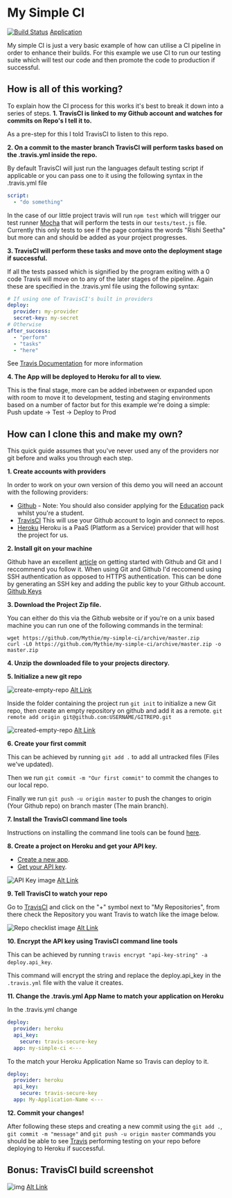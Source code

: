 # My Simple CI

[![Build Status](https://travis-ci.org/Mythie/my-simple-ci.svg?branch=master)](https://travis-ci.org/Mythie/my-simple-ci)
[Application](https://my-simple-ci.herokuapp.com/)

My simple CI is just a very basic example of how can utilise a CI pipeline in order to enhance their builds.
For this example we use CI to run our testing suite which will test our code and then promote the code to production if
successful.

## How is all of this working?
To explain how the CI process for this works it's best to break it down into a series of steps.
**1. TravisCI is linked to my Github account and watches for commits on Repo's I tell it to.**

As a pre-step for this I told TravisCI to listen to this repo.

**2. On a commit to the master branch TravisCI will perform tasks based on the .travis.yml inside the repo.**

By default TravisCI will just run the languages default testing script if applicable or you can pass one to it using the following syntax in the .travis.yml file
```yaml
script:
  - "do something"
```
In the case of our little project travis will run `npm test` which will trigger our test runner [Mocha](https://mochajs.org/) that will perform the tests in our `tests/test.js` file.
Currently this only tests to see if the page contains the words "Rishi Seetha" but more can and should be added as your project progresses.

**3. TravisCI will perform these tasks and move onto the deployment stage if successful.**

If all the tests passed which is signified by the program exiting with a 0 code Travis will move on to any of the later stages of the pipeline.
Again these are specified in the .travis.yml file using the following syntax:
```yaml
# If using one of TravisCI's built in providers
deploy:
  provider: my-provider
  secret-key: my-secret
# Otherwise
after_success:
  - "perform"
  - "tasks"
  - "here"
```
See [Travis Documentation](https://docs.travis-ci.com/user/customizing-the-build/) for more information

**4. The App will be deployed to Heroku for all to view.**

This is the final stage, more can be added inbetween or expanded upon with room to move it to development, testing and staging environments based on a number
of factor but for this example we're doing a simple: Push update -> Test -> Deploy to Prod

## How can I clone this and make my own?
This quick guide assumes that you've never used any of the providers nor git before and walks you through each step.


**1. Create accounts with providers**

In order to work on your own version of this demo you will need an account with the following providers:
* [Github](https://github.com/join) - Note: You should also consider applying for the [Education](https://education.github.com) pack whilst you're a student.
* [TravisCI](https://travis-ci.org) This will use your Github account to login and connect to repos.
* [Heroku](https://signup.heroku.com/) Heroku is a PaaS (Platform as a Service) provider that will host the project for us.

**2. Install git on your machine**

Github have an excellent [article](https://help.github.com/articles/set-up-git/) on getting started with Github and Git and I reccommend you follow it.
When using Git and Github I'd reccomend using SSH authentication as opposed to HTTPS authentication. This can be done by generating an SSH key and adding the public key to your Github account. [Github Keys](https://github.com/settings/keys)

**3. Download the Project Zip file.**

You can either do this via the Github website or if you're on a unix based machine you can run one of the following commands in the terminal:

```
wget https://github.com/Mythie/my-simple-ci/archive/master.zip
curl -L0 https://github.com/Mythie/my-simple-ci/archive/master.zip -o master.zip
```

**4. Unzip the downloaded file to your projects directory.**


**5. Initialize a new git repo**

![create-empty-repo](https://s3-ap-southeast-2.amazonaws.com/lucasjamessmith.me/create-empty-repo.png)
[Alt Link](https://s3-ap-southeast-2.amazonaws.com/lucasjamessmith.me/create-empty-repo.png)

Inside the folder containing the project run `git init` to initialize a new Git repo, then create an empty repository on github and add it as a remote.
`git remote add origin git@github.com:USERNAME/GITREPO.git`

![created-empty-repo](https://s3-ap-southeast-2.amazonaws.com/lucasjamessmith.me/blank-repo.png)
[Alt Link](https://s3-ap-southeast-2.amazonaws.com/lucasjamessmith.me/blank-repo.png)

**6. Create your first commit**

This can be achieved by running `git add .` to add all untracked files (Files we've updated).

Then we run `git commit -m "Our first commit"` to commit the changes to our local repo.

Finally we run `git push -u origin master` to push the changes to origin (Your Github repo) on branch master (The main branch).

**7. Install the TravisCI command line tools**

Instructions on installing the command line tools can be found [here](https://github.com/travis-ci/travis.rb#installation).

**8. Create a project on Heroku and get your API key.**

* [Create a new app](https://dashboard.heroku.com/new-app).
* [Get your API key](https://dashboard.heroku.com/account).

![API Key image](https://s3-ap-southeast-2.amazonaws.com/lucasjamessmith.me/heroku-api-key.png)
[Alt Link](https://s3-ap-southeast-2.amazonaws.com/lucasjamessmith.me/heroku-api-key.png)

**9. Tell TravisCI to watch your repo**

Go to [TravisCI](https://travis-ci.org/) and click on the "+" symbol next to "My Repositories", from there check the Repository you want Travis to watch like the image below.

![Repo checklist image](https://s3-ap-southeast-2.amazonaws.com/lucasjamessmith.me/travis-repo-list.png)
[Alt Link](https://s3-ap-southeast-2.amazonaws.com/lucasjamessmith.me/travis-repo-list.png)

**10. Encrypt the API key using TravisCI command line tools**

This can be achieved by running `travis encrypt "api-key-string" -a deploy.api_key`.

This command will encrypt the string and replace the deploy.api_key in the `.travis.yml` file with the value it creates.

**11. Change the .travis.yml App Name to match your application on Heroku**

In the .travis.yml change 
```yaml
deploy:
  provider: heroku
  api_key:
    secure: travis-secure-key
  app: my-simple-ci <---
```

To the match your Heroku Application Name so Travis can deploy to it.
```yaml
deploy:
  provider: heroku
  api_key:
    secure: travis-secure-key
  app: My-Application-Name <---
```

**12. Commit your changes!**

After following these steps and creating a new commit using the `git add .`, `git commit -m "message"` and `git push -u origin master` commands you should be able to see [Travis](https://travis-ci.org) performing testing on your repo before deploying to Heroku if successful.

## Bonus: TravisCI build screenshot
![img](https://s3-ap-southeast-2.amazonaws.com/lucasjamessmith.me/travis-build.png)
[Alt Link](https://s3-ap-southeast-2.amazonaws.com/lucasjamessmith.me/travis-build.png)
